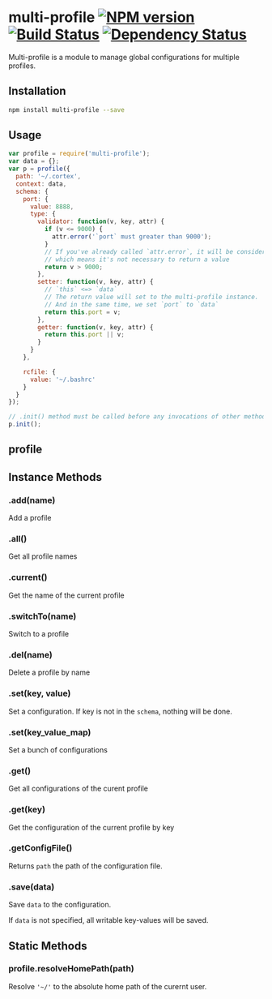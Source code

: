 # multi-profile [![NPM version](https://badge.fury.io/js/multi-profile.png)](http://badge.fury.io/js/multi-profile) [![Build Status](https://travis-ci.org/kaelzhang/node-multi-profile.png?branch=master)](https://travis-ci.org/kaelzhang/node-multi-profile) [![Dependency Status](https://gemnasium.com/kaelzhang/node-multi-profile.png)](https://gemnasium.com/kaelzhang/node-multi-profile)

Multi-profile is a module to manage global configurations for multiple profiles.

## Installation

```sh
npm install multi-profile --save
```

## Usage

```js
var profile = require('multi-profile');
var data = {};
var p = profile({
  path: '~/.cortex',
  context: data,
  schema: {
    port: {
      value: 8888,
      type: {
        validator: function(v, key, attr) {
          if (v <= 9000) {
            attr.error('`port` must greater than 9000');
          }
          // If you've already called `attr.error`, it will be considered a failure,
          // which means it's not necessary to return a value
          return v > 9000;
        },
        setter: function(v, key, attr) {
          // `this` <=> `data`
          // The return value will set to the multi-profile instance.
          // And in the same time, we set `port` to `data`
          return this.port = v;
        },
        getter: function(v, key, attr) {
          return this.port || v;
        }
      }
    },

    rcfile: {
      value: '~/.bashrc'
    }
  }
});

// .init() method must be called before any invocations of other methods.
p.init();
```

## profile

## Instance Methods

### .add(name)

Add a profile

### .all()

Get all profile names

### .current()

Get the name of the current profile

### .switchTo(name)

Switch to a profile

### .del(name)

Delete a profile by name

### .set(key, value)

Set a configuration. If key is not in the `schema`, nothing will be done.

### .set(key_value_map)

Set a bunch of configurations

### .get()

Get all configurations of the curent profile

### .get(key)

Get the configuration of the current profile by key

### .getConfigFile()

Returns `path` the path of the configuration file.

### .save(data)

Save `data` to the configuration.

If `data` is not specified, all writable key-values will be saved.

## Static Methods

### profile.resolveHomePath(path)

Resolve `'~/'` to the absolute home path of the curernt user.



